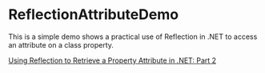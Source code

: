 # ReflectionAttributeDemo

This is a simple demo shows a practical use of Reflection in .NET to access an attribute on a class property.

[Using Reflection to Retrieve a Property Attribute in .NET: Part 2](https://brightideatechnology.blogspot.com/2024/08/use-reflection-to-retrieve-property.html)
